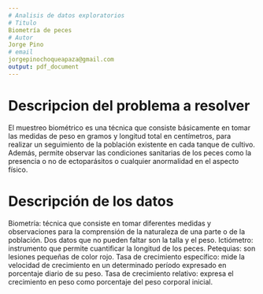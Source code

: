 ```yaml
---
# Analisis de datos exploratorios
# Titulo
Biometría de peces
# Autor
Jorge Pino
# email
jorgepinochoqueapaza@gmail.com
output: pdf_document
---
```

# Descripcion del problema a resolver
El muestreo biométrico es una técnica que consiste básicamente en tomar las medidas de peso en gramos y longitud total en centímetros, para realizar un seguimiento de la población existente en cada tanque de cultivo. Además, permite observar las condiciones sanitarias de los peces como la presencia o no de ectoparásitos o cualquier anormalidad en el aspecto físico.

# Descripción de los datos
Biometría: técnica que consiste en tomar diferentes medidas y observaciones para la comprensión de la naturaleza de una parte o de la población. Dos datos que no pueden faltar son la talla y el peso. Ictiómetro: instrumento que permite cuantificar la longitud de los peces. Petequias: son lesiones pequeñas de color rojo. Tasa de crecimiento específico: mide la velocidad de crecimiento en un determinado período expresado en porcentaje diario de su peso. Tasa de crecimiento relativo: expresa el crecimiento en peso como porcentaje del peso corporal inicial.
